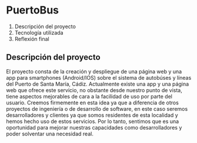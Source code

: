 # PuertoBus

1. Descripción del proyecto
2. Tecnología utilizada
3. Reflexión final

## Descripción del proyecto
El proyecto consta de la creación y despliegue de una página web y una app para smartphones (Android/IOS) sobre el sistema de autobúses y líneas del Puerto de Santa María, Cádiz.
Actualmente existe  una app y una página web que ofrece este servicio, no obstante desde nuestro punto de vista, tiene aspectos mejorables de cara a la facilidad de uso por parte del usuario.
Creemos firmemente en esta idea ya que a diferencia de otros proyectos de ingeniería o de desarrollo de software, en este caso seremos desarrolladores y clientes ya que somos residentes de esta localidad y hemos hecho uso de estos servicios.
Por lo tanto, sentimos que es una oportunidad para mejorar nuestras capacidades como desarrolladores y poder solventar una necesidad real.

